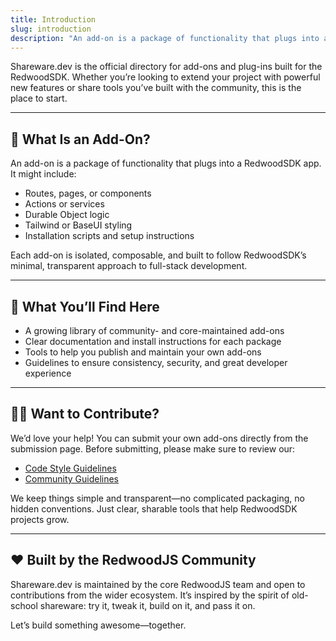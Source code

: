 ```yaml
---
title: Introduction
slug: introduction
description: "An add-on is a package of functionality that plugs into a RedwoodSDK app. It might include: routes, pages, components, actions, or services."
---
```


Shareware.dev is the official directory for add-ons and plug-ins built for the RedwoodSDK. Whether you’re looking to extend your project with powerful new features or share tools you’ve built with the community, this is the place to start.

---

## 🚀 What Is an Add-On?

An add-on is a package of functionality that plugs into a RedwoodSDK app. It might include:
- Routes, pages, or components
- Actions or services
- Durable Object logic
- Tailwind or BaseUI styling
- Installation scripts and setup instructions

Each add-on is isolated, composable, and built to follow RedwoodSDK’s minimal, transparent approach to full-stack development.

---

## 🧰 What You’ll Find Here
- A growing library of community- and core-maintained add-ons
- Clear documentation and install instructions for each package
- Tools to help you publish and maintain your own add-ons
- Guidelines to ensure consistency, security, and great developer experience

---

## 🧑‍💻 Want to Contribute?

We’d love your help! You can submit your own add-ons directly from the submission page.
Before submitting, please make sure to review our:
- [Code Style Guidelines](/legal/code)
- [Community Guidelines](/legal/community)

We keep things simple and transparent—no complicated packaging, no hidden conventions. Just clear, sharable tools that help RedwoodSDK projects grow.

---

## ❤️ Built by the RedwoodJS Community

Shareware.dev is maintained by the core RedwoodJS team and open to contributions from the wider ecosystem. It’s inspired by the spirit of old-school shareware: try it, tweak it, build on it, and pass it on.

Let’s build something awesome—together.